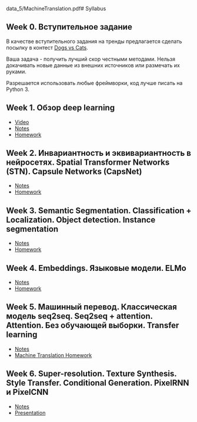 data_5/MachineTranslation.pdf# Syllabus

## Week 0. Вступительное задание

В качестве вступительного задания на тренды предлагается сделать посылку в контест [Dogs vs Cats](https://www.kaggle.com/c/dogs-vs-cats-redux-kernels-edition).

Ваша задача - получить лучший скор честными методами. Нельзя докачивать новые данные из внешних источников или размечать их руками.

Разрешается использовать любые фреймворки, код лучше писать на Python 3.

## Week 1. Обзор deep learning

* [Video](https://www.youtube.com/watch?v=xguvCaSGWQY)
* [Notes](Lections/1_Trends_01.pdf)
* [Homework](2018/data_1) 

## Week 2. Инвариантность и эквивариантность в нейросетях. Spatial Transformer Networks (STN). Capsule Networks (CapsNet) 

* [Notes](Lections/1_Trends_02.pdf)
* [Homework](2018/data_2) 

## Week 3. Semantic Segmentation. Classification + Localization. Object detection. Instance segmentation 
 
* [Notes](Lections/1_Trends_03.pdf)
* [Homework](2018/data_3) 

## Week 4. Embeddings. Языковые модели. ELMo 
 
* [Notes](Lections/1_Trends_04.pdf)
* [Homework](2018/data_4) 

## Week 5. Машинный перевод. Классическая модель seq2seq. Seq2seq + attention. Attention. Без обучающей выборки. Transfer learning 
 
* [Notes](Lections/1_Trends_05.pdf)
* [Machine Translation Homework](2018/data_5/MachineTranslation.pdf) 

## Week 6. Super-resolution. Texture Synthesis. Style Transfer. Conditional Generation. PixelRNN и PixelCNN 
 
* [Notes](Lections/1_Trends_06.pdf)
* [Presentation](2018/data_6/seminar_6.pptx) 
